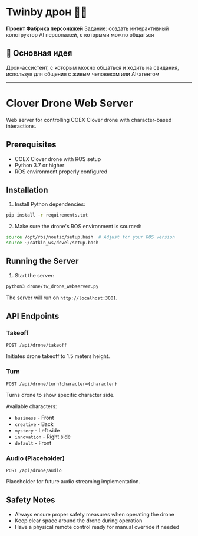 # Twinby дрон 🚁🎵

**Проект Фабрика персонажей**
Задание: создать интерактивный конструктор AI персонажей, с которыми можно общаться

## 🎯 Основная идея
Дрон-ассистент, с которым можно общаться и ходить на свидания, используя для общения с живым человеком или AI-агентом 

---
# Clover Drone Web Server

Web server for controlling COEX Clover drone with character-based interactions.

## Prerequisites

- COEX Clover drone with ROS setup
- Python 3.7 or higher
- ROS environment properly configured

## Installation

1. Install Python dependencies:
```bash
pip install -r requirements.txt
```

2. Make sure the drone's ROS environment is sourced:
```bash
source /opt/ros/noetic/setup.bash  # Adjust for your ROS version
source ~/catkin_ws/devel/setup.bash
```

## Running the Server

1. Start the server:
```bash
python3 drone/tw_drone_webserver.py
```

The server will run on `http://localhost:3001`.

## API Endpoints

### Takeoff
```http
POST /api/drone/takeoff
```
Initiates drone takeoff to 1.5 meters height.

### Turn
```http
POST /api/drone/turn?character={character}
```
Turns drone to show specific character side.

Available characters:
- `business` - Front
- `creative` - Back
- `mystery` - Left side
- `innovation` - Right side
- `default` - Front

### Audio (Placeholder)
```http
POST /api/drone/audio
```
Placeholder for future audio streaming implementation.

## Safety Notes

- Always ensure proper safety measures when operating the drone
- Keep clear space around the drone during operation
- Have a physical remote control ready for manual override if needed